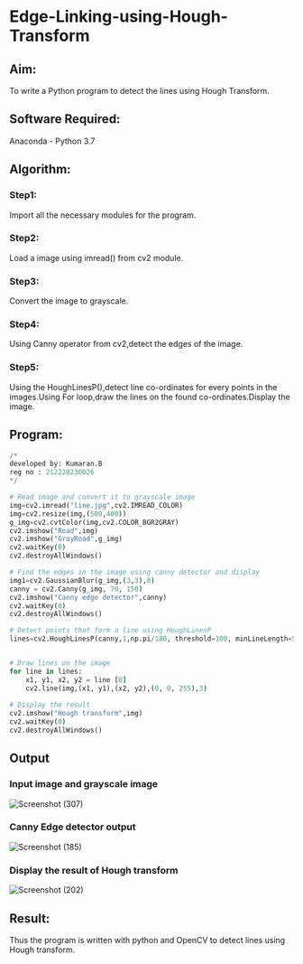 # Edge-Linking-using-Hough-Transform
## Aim:
To write a Python program to detect the lines using Hough Transform.

## Software Required:
Anaconda - Python 3.7

## Algorithm:
### Step1:
Import all the necessary modules for the program.

### Step2:
Load a image using imread() from cv2 module.

### Step3:
Convert the image to grayscale.

### Step4:
Using Canny operator from cv2,detect the edges of the image.

### Step5:
Using the HoughLinesP(),detect line co-ordinates for every points in the images.Using For loop,draw the lines on the found co-ordinates.Display the image.


## Program:
```python
/*
developed by: Kumaran.B 
reg no : 212220230026
*/

# Read image and convert it to grayscale image
img=cv2.imread("line.jpg",cv2.IMREAD_COLOR)
img=cv2.resize(img,(500,400))
g_img=cv2.cvtColor(img,cv2.COLOR_BGR2GRAY)
cv2.imshow("Road",img)
cv2.imshow("GrayRoad",g_img)
cv2.waitKey(0)
cv2.destroyAllWindows()

# Find the edges in the image using canny detector and display
img1=cv2.GaussianBlur(g_img,(3,3),0)
canny = cv2.Canny(g_img, 70, 150)
cv2.imshow("Canny edge detector",canny)
cv2.waitKey(0)
cv2.destroyAllWindows()

# Detect points that form a line using HoughLinesP
lines=cv2.HoughLinesP(canny,1,np.pi/180, threshold=100, minLineLength=50,maxLineGap=250)


# Draw lines on the image
for line in lines:
    x1, y1, x2, y2 = line [0] 
    cv2.line(img,(x1, y1),(x2, y2),(0, 0, 255),3)
 
# Display the result
cv2.imshow("Hough transform",img)
cv2.waitKey(0)
cv2.destroyAllWindows()

```
## Output

### Input image and grayscale image
![Screenshot (307)](https://user-images.githubusercontent.com/75243072/173773475-00d91bdc-1932-4d65-a3ff-d94f13a68b5d.png)


### Canny Edge detector output
![Screenshot (185)](https://user-images.githubusercontent.com/75243072/173773667-7e0bae2a-017c-4844-a8cc-568b711333a6.png)


### Display the result of Hough transform
![Screenshot (202)](https://user-images.githubusercontent.com/75243072/173773735-a7f85695-cf7c-40a0-96ed-da16dd7472b8.png)


## Result:
Thus the program is written with python and OpenCV to detect lines using Hough transform. 
